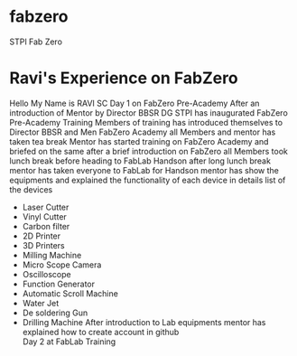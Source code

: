 # fabzero
STPI Fab Zero
# Ravi's Experience on FabZero
Hello My Name is RAVI SC
Day 1 on FabZero Pre-Academy
After an introduction of Mentor by Director BBSR DG STPI has inaugurated FabZero Pre-Academy Training
Members of training has introduced themselves to Director BBSR and Men FabZero Academy
all Members and mentor has taken tea break
Mentor has started training on FabZero Academy and briefed on the same
after a brief introduction on FabZero all Members took lunch break before heading to FabLab Handson
after long lunch break mentor has taken everyone to FabLab for Handson
mentor has show the equipments and explained the functionality of each device in details
list of the devices
- Laser Cutter
- Vinyl Cutter
- Carbon filter
- 2D Printer
- 3D Printers
- Milling Machine
- Micro Scope Camera
- Oscilloscope
- Function Generator
- Automatic Scroll Machine
- Water Jet
- De soldering Gun
- Drilling Machine
After introduction to Lab equipments mentor has explained how to create account in github\
Day 2 at FabLab Training 
